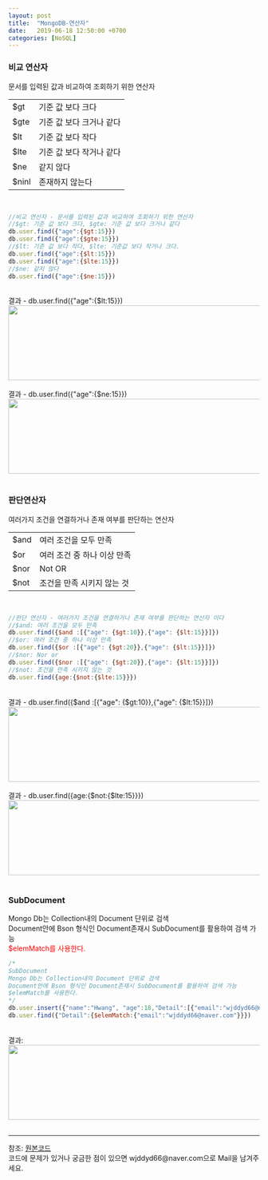 ```yaml
---
layout: post
title:  "MongoDB-연산자"
date:   2019-06-18 12:50:00 +0700
categories: [NoSQL]
---
```

###  비교 연산자
문서를 입력된 값과 비교하여 조회하기 위한 연산자  
<link rel = "stylesheet" href ="/static/css/bootstrap.min.css">
<table class="table">
	<tbody>
	<tr>
		<td>$gt</td><td>기준 값 보다 크다</td>
	</tr>
	<tr>
		<td>$gte</td><td>기준 값 보다 크거나 같다</td>
	</tr>
		<tr>
		<td>$lt</td><td>기준 값 보다 작다</td>
	</tr>
		<tr>
		<td>$lte</td><td>기준 값 보다 작거나 같다</td>
	</tr>
		<tr>
		<td>$ne</td><td>같지 않다</td>
	</tr>
		<tr>
		<td>$ninl</td><td>존재하지 않는다</td>
	</tr>
	</tbody>
</table>
<br>

```js
//비교 연산자 - 문서를 입력된 값과 비교하여 조회하기 위한 연산자
//$gt: 기준 값 보다 크다, $gte: 기준 값 보다 크거나 같다
db.user.find({"age":{$gt:15}})
db.user.find({"age":{$gte:15}})
//$lt: 기준 값 보다 작다, $lte: 기준값 보다 작거나 크다.
db.user.find({"age":{$lt:15}})
db.user.find({"age":{$lte:15}})
//$ne: 같지 않다
db.user.find({"age":{$ne:15}})
```
<br>
결과 - db.user.find({"age":{$lt:15}})
<div><img src="https://raw.githubusercontent.com/wjddyd66/wjddyd66.github.io/master/static/img/NoSQL/C_Operator1.PNG" height="150" width="600" /></div>

<br>
결과 - db.user.find({"age":{$ne:15}})
<div><img src="https://raw.githubusercontent.com/wjddyd66/wjddyd66.github.io/master/static/img/NoSQL/C_Operator2.PNG" height="150" width="600" /></div><br>

###  판단연산자
여러가지 조건을 연결하거나 존재 여부를 판단하는 연산자
<table class="table">
	<tbody>
	<tr>
		<td>$and</td><td>여러 조건을 모두 만족</td>
	</tr>
	<tr>
		<td>$or</td><td>여러 조건 중 하나 이상 만족</td>
	</tr>
		<tr>
		<td>$nor</td><td>Not OR</td>
	</tr>
		<tr>
		<td>$not</td><td>조건을 만족 시키지 않는 것</td>
	</tr>
	</tbody>
</table>
<br>

```js
//판단 연산자 - 여러가지 조건을 연결하거나 존재 여부를 판단하는 연산자 이다
//$and: 여러 조건을 모두 만족
db.user.find({$and :[{"age": {$gt:10}},{"age": {$lt:15}}]})
//$or: 여러 조건 중 하나 이상 만족
db.user.find({$or :[{"age": {$gt:20}},{"age": {$lt:15}}]})
//$nor: Nor or
db.user.find({$nor :[{"age": {$gt:20}},{"age": {$lt:15}}]})
//$not: 조건을 만족 시키지 않는 것
db.user.find({age:{$not:{$lte:15}}})
```
<br>
결과 - db.user.find({$and :[{"age": {$gt:10}},{"age": {$lt:15}}]})
<div><img src="https://raw.githubusercontent.com/wjddyd66/wjddyd66.github.io/master/static/img/NoSQL/J_Operator1.PNG" height="150" width="600" /></div>

<br>
결과 - db.user.find({age:{$not:{$lte:15}}})
<div><img src="https://raw.githubusercontent.com/wjddyd66/wjddyd66.github.io/master/static/img/NoSQL/J_Operator2.PNG" height="150" width="600" /></div><br>

###  SubDocument
Mongo Db는 Collection내의 Document 단위로 검색  
Document안에 Bson 형식인 Document존재시 SubDocument를 활용하여 검색 가능  
<span style ="color: red">$elemMatch를 사용한다.</span>


```js
/*
SubDocument
Mongo Db는 Collection내의 Document 단위로 검색
Document안에 Bson 형식인 Document존재시 SubDocument를 활용하여 검색 가능
$elemMatch를 사용한다.
*/
db.user.insert({"name":"Hwang", "age":18,"Detail":[{"email":"wjddyd66@naver.com","phone":"010-8947-2534"},{"email":"wjddyd66@naver.com2","phone":"010-8947-2534"}]})
db.user.find({"Detail":{$elemMatch:{"email":"wjddyd66@naver.com"}}})
```
<br>
결과:
<div><img src="https://raw.githubusercontent.com/wjddyd66/wjddyd66.github.io/master/static/img/NoSQL/SubDocument.PNG" height="150" width="600" /></div><br>

<hr>
참조: <a href="https://github.com/wjddyd66/NoSQL/tree/master/Operation">원본코드</a><br>
코드에 문제가 있거나 궁금한 점이 있으면 wjddyd66@naver.com으로  Mail을 남겨주세요.